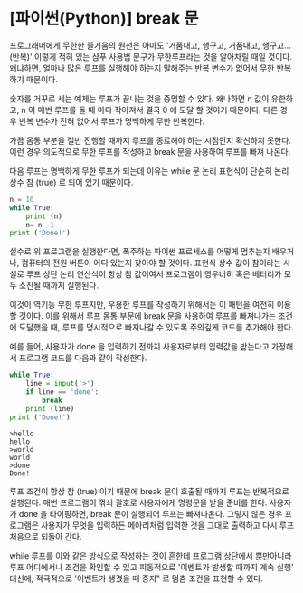 # [파이썬(Python)] break 문
프로그래머에게 무한한 즐거움의 원천은 아마도 '거품내고, 행구고, 거품내고, 행구고...(반복)' 이렇게 적혀 있는 샴푸 사용법 문구가 무한루프라는 것을 알아차릴 때일 것이다. 왜냐하면, 얼마나 많은 루프를 실행해야 하는지 말해주는 반복 변수가 없어서 무한 반복하기 때문이다.

숫자를 거꾸로 세는 예제는 루프가 끝나는 것을 증명할 수 있다. 왜나하면 n 값이 유한하고, n 이 매번 루프를 돌 때 마다 작아져서 결국 0 에 도달 할 것이기 때문이다. 다른 경우 반복 변수가 전혀 없어서 루프가 명백하게 무한 반복한다.

가끔 몸통 부분을 절반 진행할 때까지 루프를 종료해야 하는 시점인지 확신하지 못한다. 이런 경우 의도적으로 무한 루프를 작성하고 break 문을 사용하여 루프를 빠져 나온다.

다음 루프는 명백하게 무한 루프가 되는데 이유는 while 문 논리 표현식이 단순히 논리 상수 참 (true) 로 되어 있기 때문이다.


```python
n = 10
while True:
    print (n)
    n= n -1 
print ('Done!')
```

실수로 위 프로그램을 실행한다면, 폭주하는 파이썬 프로세스를 어떻게 멈추는지 배우거나, 컴퓨터의 전원 버튼이 어디 있는지 찾아야 할 것이다. 표현식 상수 값이 참이라는 사실로 루프 상단 논리 연산식이 항상 참 값이여서 프로그램이 영우너히 혹은 베터리가 모두 소진될 때까지 실행된다.

이것이 역기능 무한 루프지만, 우용한 루프를 작성하기 위해서는 이 패턴을 여전히 이용할 것이다. 이를 위해서 루프 몸통 부문에 break 문을 사용하여 루프를 빠져나가는 조건에 도달했을 때, 루프를 명시적으로 빠져나갈 수 있도록 주의깊게 코드를 추가해야 한다.

예를 들어, 사용자가 done 을 입력하기 전까지 사용자로부터 입력값을 받는다고 가정해서 프로그램 코드를 다음과 같이 작성한다.


```python
while True:
    line = input('>')
    if line == 'done':
        break
    print (line)
print ('Done!')
```

    >hello
    hello
    >world
    world
    >done
    Done!
    

루프 조건이 항상 참 (true) 이기 때문에 break 문이 호출될 때까지 루프는 반복적으로 실행된다. 매번 프로그램이 꺾쇠 괄호로 사용자에게 명령문을 받을 준비를 한다. 사용자가 done 을 타이핑하면, break 문이 실행되어 루프는 빠져나온다. 그렇지 않은 경우 프로그램은 사용자가 무엇을 입력하든 메아리처럼 입력한 것을 그대로 출력하고 다시 루프 처음으로 되돌아 간다.

while 루프를 이와 같은 방식으로 작성하는 것이 흔한데 프로그램 상단에서 뿐만아니라 루프 어디에서나 조건을 확인할 수 있고 피동적으로 '이벤트가 발생할 때까지 계속 실행' 대신에, 적극적으로 '이벤트가 생겼을 때 중지" 로 멈춤 조건을 표현할 수 있다.
